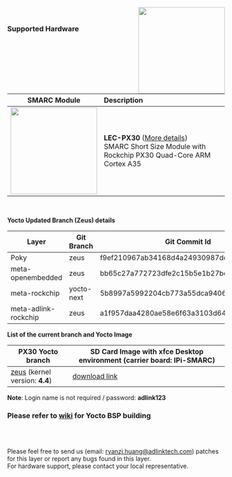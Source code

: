 <img src="https://www.linaro.org/assets/images/projects/yocto-project.png" width="200" align="right">
<br>

### Supported Hardware


|                       SMARC Module                       | Description                                                  |
| :------------------------------------------------------: | :----------------------------------------------------------- |
| <img src="https://i.imgur.com/0blWdgg.png" width="200"/> | **LEC-PX30** ([More details](https://www.adlinktech.com/Products/Computer_on_Modules/SMARC/LEC-PX30?lang=en))  <br />     SMARC Short Size Module with Rockchip PX30 Quad-Core ARM Cortex A35<br /> |

<br />



**Yocto Updated Branch (Zeus) details**

| **Layer**            | **Git Branch** | **Git Commit Id**                         |
| -------------------- | -------------- | ----------------------------------------- |
| Poky                 | zeus           | f9ef210967ab34168d4a24930987dc0731baf56f  |
| meta-openembedded    | zeus           | bb65c27a772723dfe2c15b5e1b27bcc1a1ed884c  |
| meta-rockchip        | yocto-next     | 5b8997a5992204cb773a55dca9406c0f95a4d061a |
| meta-adlink-rockchip | zeus           | a1f957daa4280ae58e6f63a3103d64a3e5799ac0  |



**List of the current branch and Yocto Image**

| **PX30 Yocto branch**                                        | **SD Card Image with xfce Desktop environment (carrier board: IPi-SMARC)** |
| ------------------------------------------------------------ | ------------------------------------------------------------ |
| [zeus](https://github.com/ADLINK/meta-adlink-rockchip/tree/zeus) (kernel version: **4.4**) | [download link](https://hq0epm0west0us0storage.blob.core.windows.net/development/LEC-PX30/Images/Yocto/v1.0.6-20200320/LEC-PX30-IPi-SMARC_Yocto-v1.0.6_SD_20200320.zip) |

**Note**: Login name is not required / password: **adlink123** 



### Please refer to [wiki](https://github.com/ADLINK/meta-adlink-rockchip/wiki) for Yocto BSP building

<br>
<br>


Please feel free to send us (email: ryanzj.huang@adlinktech.com) patches for this layer or report any bugs found in this layer. 
<br> For hardware support, please contact your local representative.
